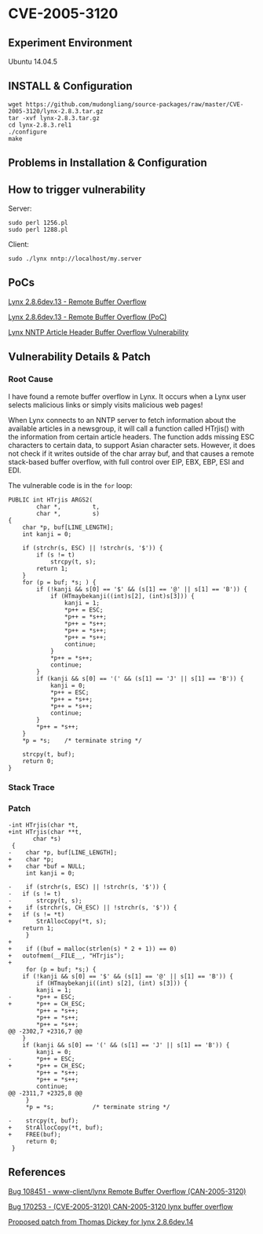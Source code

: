 # CVE-2005-3120

## Experiment Environment

Ubuntu 14.04.5

## INSTALL & Configuration

```
wget https://github.com/mudongliang/source-packages/raw/master/CVE-2005-3120/lynx-2.8.3.tar.gz
tar -xvf lynx-2.8.3.tar.gz
cd lynx-2.8.3.rel1
./configure
make
```

## Problems in Installation & Configuration


## How to trigger vulnerability

Server:

```
sudo perl 1256.pl
sudo perl 1288.pl
```

Client:

```
sudo ./lynx nntp://localhost/my.server
```

## PoCs

[Lynx 2.8.6dev.13 - Remote Buffer Overflow](https://www.exploit-db.com/exploits/1288/)

[Lynx 2.8.6dev.13 - Remote Buffer Overflow (PoC)](https://www.exploit-db.com/exploits/1256/)

[Lynx NNTP Article Header Buffer Overflow Vulnerability](https://www.securityfocus.com/bid/15117/exploit)

## Vulnerability Details & Patch

### Root Cause

I have found a remote buffer overflow in Lynx. It occurs when a Lynx 
user selects malicious links or simply visits malicious web pages! 
 
When Lynx connects to an NNTP server to fetch information about the 
available articles in a newsgroup, it will call a function called 
HTrjis() with the information from certain article headers. The 
function adds missing ESC characters to certain data, to support 
Asian character sets. However, it does not check if it writes outside 
of the char array buf, and that causes a remote stack-based buffer 
overflow, with full control over EIP, EBX, EBP, ESI and EDI.

The vulnerable code is in the `for` loop:

```
PUBLIC int HTrjis ARGS2(
        char *,         t,
        char *,         s)
{
    char *p, buf[LINE_LENGTH];
    int kanji = 0;

    if (strchr(s, ESC) || !strchr(s, '$')) {
        if (s != t)
            strcpy(t, s);
        return 1;
    }
    for (p = buf; *s; ) {
        if (!kanji && s[0] == '$' && (s[1] == '@' || s[1] == 'B')) {
            if (HTmaybekanji((int)s[2], (int)s[3])) {
                kanji = 1;
                *p++ = ESC;
                *p++ = *s++;
                *p++ = *s++;
                *p++ = *s++;
                *p++ = *s++;
                continue;
            }
            *p++ = *s++;
            continue;
        }
        if (kanji && s[0] == '(' && (s[1] == 'J' || s[1] == 'B')) {
            kanji = 0;
            *p++ = ESC;
            *p++ = *s++;
            *p++ = *s++;
            continue;
        }
        *p++ = *s++;
    }
    *p = *s;    /* terminate string */

    strcpy(t, buf);
    return 0;
}

```

### Stack Trace

### Patch

```
-int HTrjis(char *t,
+int HTrjis(char **t,
 	   char *s)
 {
-    char *p, buf[LINE_LENGTH];
+    char *p;
+    char *buf = NULL;
     int kanji = 0;
 
-    if (strchr(s, ESC) || !strchr(s, '$')) {
-	if (s != t)
-	    strcpy(t, s);
+    if (strchr(s, CH_ESC) || !strchr(s, '$')) {
+	if (s != *t)
+	    StrAllocCopy(*t, s);
 	return 1;
     }
+
+    if ((buf = malloc(strlen(s) * 2 + 1)) == 0)
+	outofmem(__FILE__, "HTrjis");
+
     for (p = buf; *s;) {
 	if (!kanji && s[0] == '$' && (s[1] == '@' || s[1] == 'B')) {
 	    if (HTmaybekanji((int) s[2], (int) s[3])) {
 		kanji = 1;
-		*p++ = ESC;
+		*p++ = CH_ESC;
 		*p++ = *s++;
 		*p++ = *s++;
 		*p++ = *s++;
@@ -2302,7 +2316,7 @@
 	}
 	if (kanji && s[0] == '(' && (s[1] == 'J' || s[1] == 'B')) {
 	    kanji = 0;
-	    *p++ = ESC;
+	    *p++ = CH_ESC;
 	    *p++ = *s++;
 	    *p++ = *s++;
 	    continue;
@@ -2311,7 +2325,8 @@
     }
     *p = *s;			/* terminate string */
 
-    strcpy(t, buf);
+    StrAllocCopy(*t, buf);
+    FREE(buf);
     return 0;
 }
```

## References

[Bug 108451 - www-client/lynx Remote Buffer Overflow (CAN-2005-3120)](https://bugs.gentoo.org/108451)

[Bug 170253 - (CVE-2005-3120) CAN-2005-3120 lynx buffer overflow](https://bugzilla.redhat.com/show_bug.cgi?id=170253)

[Proposed patch from Thomas Dickey for lynx 2.8.6dev.14](https://bugzilla.redhat.com/attachment.cgi?id=119760)
